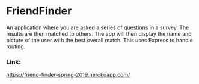 # FriendFinder

An application where you are asked a series of questions in a survey. The results are
                                then matched to others. The app will then display the name and picture of the user with
                                the best overall match. This uses Express to handle routing.
### Link:
https://friend-finder-spring-2019.herokuapp.com/
